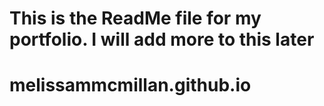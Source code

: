 # This is the ReadMe file for my portfolio. I will add more to this later
# melissammcmillan.github.io
